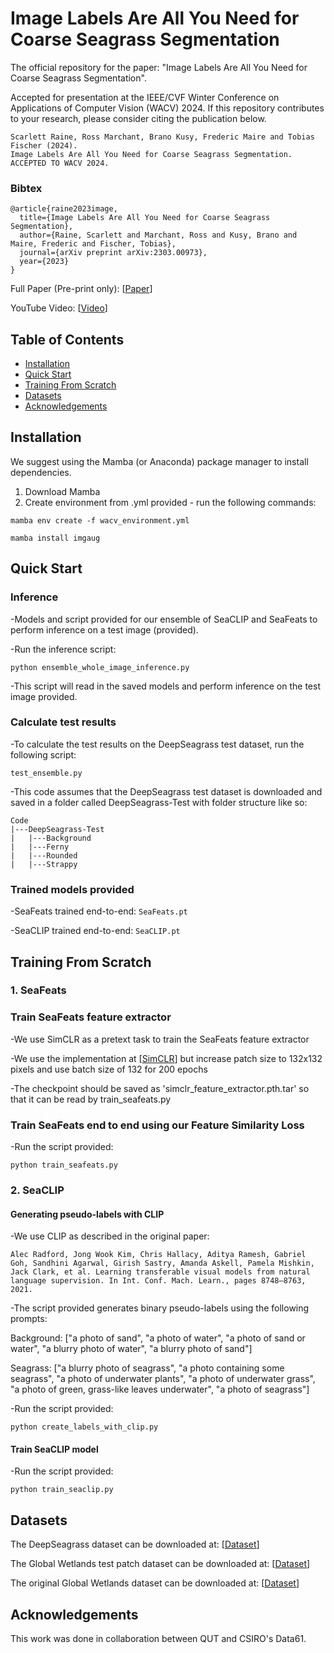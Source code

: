 # Image Labels Are All You Need for Coarse Seagrass Segmentation

The official repository for the paper: "Image Labels Are All You Need for Coarse Seagrass Segmentation".
 
Accepted for presentation at the IEEE/CVF Winter Conference on Applications of Computer Vision (WACV) 2024.  If this repository contributes to your research, please consider citing the publication below.

```
Scarlett Raine, Ross Marchant, Brano Kusy, Frederic Maire and Tobias Fischer (2024). 
Image Labels Are All You Need for Coarse Seagrass Segmentation. ACCEPTED TO WACV 2024. 
```

### Bibtex
```
@article{raine2023image,
  title={Image Labels Are All You Need for Coarse Seagrass Segmentation},
  author={Raine, Scarlett and Marchant, Ross and Kusy, Brano and Maire, Frederic and Fischer, Tobias},
  journal={arXiv preprint arXiv:2303.00973},
  year={2023}
}
```

Full Paper (Pre-print only): \[[Paper](https://arxiv.org/abs/2303.00973)]

YouTube Video: \[[Video](https://youtu.be/TeyjcVYFaKY)]

## Table of Contents
- [Installation](#installation)
- [Quick Start](#quick-start)
- [Training From Scratch](#train)
- [Datasets](#datasets)
- [Acknowledgements](#acknowledgements)

<a name="installation"></a>
## Installation
We suggest using the Mamba (or Anaconda) package manager to install dependencies.

1. Download Mamba
2. Create environment from .yml provided - run the following commands:

```mamba env create -f wacv_environment.yml```

```mamba install imgaug```

<a name="quick-start"></a>
## Quick Start 

### Inference
-Models and script provided for our ensemble of SeaCLIP and SeaFeats to perform inference on a test image (provided).

-Run the inference script:

```python ensemble_whole_image_inference.py```

-This script will read in the saved models and perform inference on the test image provided.

### Calculate test results
-To calculate the test results on the DeepSeagrass test dataset, run the following script:

```test_ensemble.py```

-This code assumes that the DeepSeagrass test dataset is downloaded and saved in a folder called DeepSeagrass-Test with folder structure like so:

```
Code
|---DeepSeagrass-Test
|   |---Background
|   |---Ferny
|   |---Rounded
|   |---Strappy
```

### Trained models provided

-SeaFeats trained end-to-end: ```SeaFeats.pt```

-SeaCLIP trained end-to-end: ```SeaCLIP.pt```

<a name="train"></a>
## Training From Scratch

### 1. SeaFeats
### Train SeaFeats feature extractor
-We use SimCLR as a pretext task to train the SeaFeats feature extractor

-We use the implementation at \[[SimCLR](https://github.com/sthalles/SimCLR)] but increase patch size to 132x132 pixels and use batch size of 132 for 200 epochs

-The checkpoint should be saved as 'simclr_feature_extractor.pth.tar' so that it can be read by train_seafeats.py

### Train SeaFeats end to end using our Feature Similarity Loss
-Run the script provided:

```python train_seafeats.py```

### 2. SeaCLIP
#### Generating pseudo-labels with CLIP
-We use CLIP as described in the original paper:

```
Alec Radford, Jong Wook Kim, Chris Hallacy, Aditya Ramesh, Gabriel Goh, Sandhini Agarwal, Girish Sastry, Amanda Askell, Pamela Mishkin, Jack Clark, et al. Learning transferable visual models from natural language supervision. In Int. Conf. Mach. Learn., pages 8748–8763, 2021.
```

-The script provided generates binary pseudo-labels using the following prompts:

Background: ["a photo of sand", "a photo of water", "a photo of sand or water", "a blurry photo of water", "a blurry photo of sand"]

Seagrass: ["a blurry photo of seagrass", "a photo containing some seagrass", "a photo of underwater plants", "a photo of underwater grass", "a photo of green, grass-like leaves underwater", "a photo of seagrass"]

-Run the script provided:

```python create_labels_with_clip.py```

#### Train SeaCLIP model
-Run the script provided:

```python train_seaclip.py```

<a name="datasets"></a>
## Datasets

The DeepSeagrass dataset can be downloaded at: \[[Dataset](https://data.csiro.au/collection/csiro:47653)]

The Global Wetlands test patch dataset can be downloaded at: \[[Dataset](https://doi.org/10.5281/zenodo.7659203)]

The original Global Wetlands dataset can be downloaded at: \[[Dataset](https://github.com/globalwetlands/luderick-seagrass)]

<a name="acknowledgements"></a>
## Acknowledgements
This work was done in collaboration between QUT and CSIRO's Data61. 
